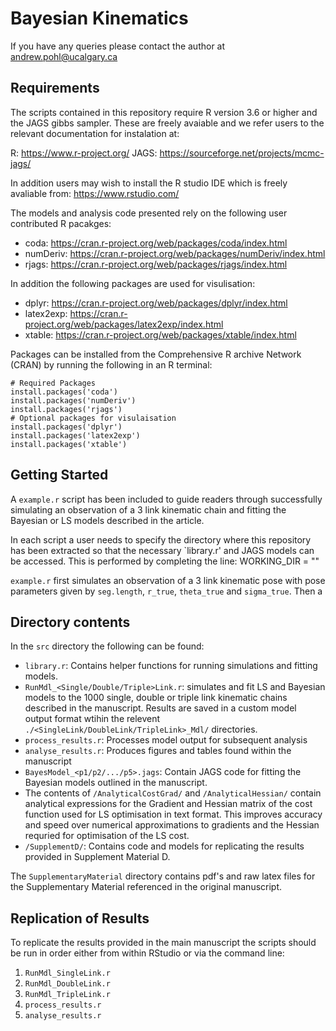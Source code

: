 # Bayesian Kinematics

If you have any queries please contact the author at andrew.pohl@ucalgary.ca

## Requirements
The scripts contained in this repository require R version 3.6 or higher and the JAGS gibbs sampler.  These are freely avaiable and we refer users to the relevant documentation for instalation at:

R: https://www.r-project.org/
JAGS: https://sourceforge.net/projects/mcmc-jags/

In addition users may wish to install the R studio IDE which is freely avaliable from: https://www.rstudio.com/

The models and analysis code presented rely on the following user contributed R pacakges:
- coda: https://cran.r-project.org/web/packages/coda/index.html
- numDeriv: https://cran.r-project.org/web/packages/numDeriv/index.html
- rjags: https://cran.r-project.org/web/packages/rjags/index.html

In addition the following packages are used for visulisation:
- dplyr: https://cran.r-project.org/web/packages/dplyr/index.html
- latex2exp: https://cran.r-project.org/web/packages/latex2exp/index.html
- xtable: https://cran.r-project.org/web/packages/xtable/index.html


Packages can be installed from the Comprehensive R archive Network (CRAN) by running the following in an R terminal:

    # Required Packages
    install.packages('coda')
    install.packages('numDeriv')
    install.packages('rjags')
    # Optional packages for visulaisation
    install.packages('dplyr')
    install.packages('latex2exp')
    install.packages('xtable')


## Getting Started
A  `example.r` script has been included to guide readers through successfully simulating an observation of a 3 link kinematic chain and fitting the Bayesian or LS models described in the article.

In each script a user needs to specify the directory where this repository has been extracted so that the necessary `library.r' and JAGS models can be accessed.  This is performed by completing the line:
    WORKING_DIR = "<LOCATION OF THE BAYES KIN REPOSITORY>" 

`example.r` first simulates an observation of a 3 link kinematic pose with pose parameters given by `seg.length`, `r_true`, `theta_true` and `sigma_true`.  Then a

## Directory contents
In the `src` directory the following can be found:

- `library.r`: Contains helper functions for running simulations and fitting models.
- `RunMdl_<Single/Double/Triple>Link.r`: simulates and fit LS and Bayesian models to the 1000 single, double or triple link kinematic chains described in the manuscript. Results are saved in a custom model output format wtihin the relevent `./<SingleLink/DoubleLink/TripleLink>_Mdl/` directories.
- `process_results.r`: Processes model output for subsequent analysis
- `analyse_results.r`: Produces figures and tables found within the manuscript
- `BayesModel_<p1/p2/.../p5>.jags`: Contain JAGS code for fitting the Bayesian models outlined in the manuscript.
- The contents of `/AnalyticalCostGrad/` and `/AnalyticalHessian/` contain analytical expressions for the Gradient and Hessian matrix of the cost function used for LS optimisation in text format.  This improves accuracy and speed over numerical approximations to gradients and the Hessian requried for optimisation of the LS cost.
- `/SupplementD/`: Contains code and models for replicating the results provided in Supplement Material D.

The `SupplementaryMaterial` directory contains pdf's and raw latex files for the Supplementary Material referenced in the original manuscript.

## Replication of Results
To replicate the results provided in the main manuscript the scripts should be run in order either from within RStudio or via the command line:
1. `RunMdl_SingleLink.r`
2. `RunMdl_DoubleLink.r`
3. `RunMdl_TripleLink.r`
4. `process_results.r`
5. `analyse_results.r`

